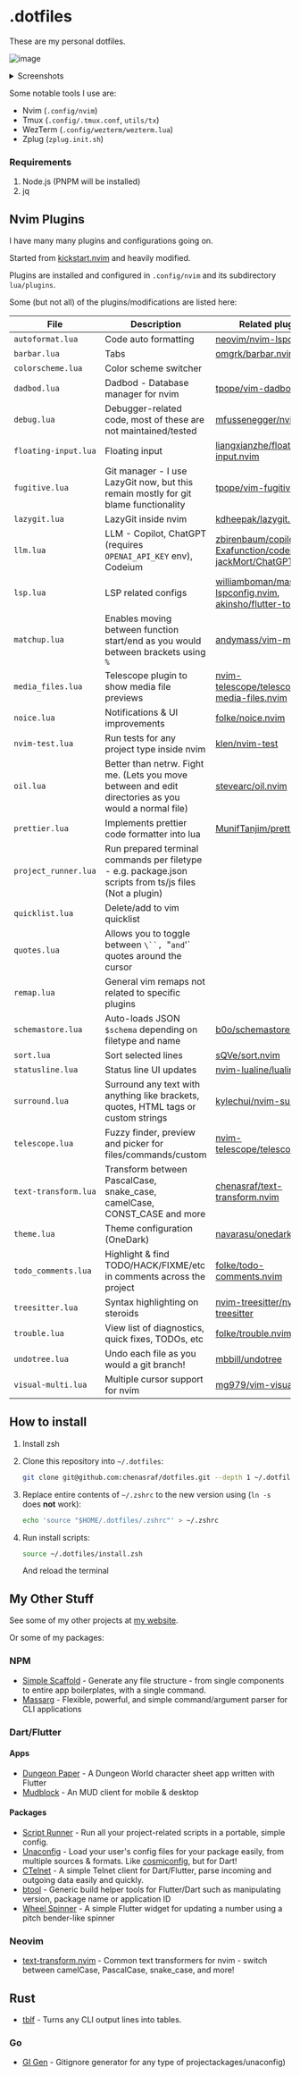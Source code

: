 # .dotfiles

These are my personal dotfiles.

![image](https://github.com/chenasraf/dotfiles/assets/167217/c19520c1-fb7e-4c6f-8181-6979979c593c)

<details><summary>Screenshots</summary>
 
![image](https://github.com/chenasraf/dotfiles/assets/167217/9caa45f3-586b-40f1-bcd5-8165bf7c1107) ![image](https://github.com/chenasraf/dotfiles/assets/167217/8fca7543-cdc1-45f9-92f0-fadf484077ba) ![image](https://github.com/chenasraf/dotfiles/assets/167217/3afaca9a-eda8-4625-b521-83e9946a099c) ![image](https://github.com/chenasraf/dotfiles/assets/167217/5dddef8e-92f9-4d67-860c-9b20c7074706)

</details>

Some notable tools I use are:

- Nvim (`.config/nvim`)
- Tmux (`.config/.tmux.conf`, `utils/tx`)
- WezTerm (`.config/wezterm/wezterm.lua`)
- Zplug (`zplug.init.sh`)

### Requirements

1. Node.js (PNPM will be installed)
2. jq

## Nvim Plugins

I have many many plugins and configurations going on.

Started from [kickstart.nvim](https://github.com/nvim-lua/kickstart.nvim) and heavily modified.

Plugins are installed and configured in `.config/nvim` and its subdirectory `lua/plugins`.

Some (but not all) of the plugins/modifications are listed here:

| File                 | Description                                                                                             | Related plugins                                                                                                                                                                                                 |
| -------------------- | ------------------------------------------------------------------------------------------------------- | --------------------------------------------------------------------------------------------------------------------------------------------------------------------------------------------------------------- |
| `autoformat.lua`     | Code auto formatting                                                                                    | [neovim/nvim-lspconfig](https://github.com/neovim/nvim-lspconfig)                                                                                                                                               |
| `barbar.lua`         | Tabs                                                                                                    | [omgrk/barbar.nvim](https://github.com/omgrk/barbar.nvim)                                                                                                                                                       |
| `colorscheme.lua`    | Color scheme switcher                                                                                   |                                                                                                                                                                                                                 |
| `dadbod.lua`         | Dadbod - Database manager for nvim                                                                      | [tpope/vim-dadbod](https://github.com/tpope/vim-dadbod)                                                                                                                                                         |
| `debug.lua`          | Debugger-related code, most of these are not maintained/tested                                          | [mfussenegger/nvim-dap](https://github.com/mfussenegger/nvim-dap)                                                                                                                                               |
| `floating-input.lua` | Floating input                                                                                          | [liangxianzhe/floating-input.nvim](https://github.com/liangxianzhe/floating-input.nvim)                                                                                                                         |
| `fugitive.lua`       | Git manager - I use LazyGit now, but this remain mostly for git blame functionality                     | [tpope/vim-fugitive](https://github.com/tpope/vim-fugitive)                                                                                                                                                     |
| `lazygit.lua`        | LazyGit inside nvim                                                                                     | [kdheepak/lazygit.nvim](https://github.com/kdheepak/lazygit.nvim)                                                                                                                                               |
| `llm.lua`            | LLM - Copilot, ChatGPT (requires `OPENAI_API_KEY` env), Codeium                                         | [zbirenbaum/copilot.lua](https://github.com/zbirenbaum/copilot.lua), [Exafunction/codeium.nvim](https://github.com/Exafunction/codeium.nvim), [jackMort/ChatGPT.nvim](https://github.com/jackMort/ChatGPT.nvim) |
| `lsp.lua`            | LSP related configs                                                                                     | [williamboman/mason-lspconfig.nvim](https://github.com/williamboman/mason-lspconfig.nvim), [akinsho/flutter-tools.nvim](https://github.com/akinsho/flutter-tools.nvim)                                          |
| `matchup.lua`        | Enables moving between function start/end as you would between brackets using `%`                       | [andymass/vim-matchup](https://github.com/andymass/vim-matchup)                                                                                                                                                 |
| `media_files.lua`    | Telescope plugin to show media file previews                                                            | [nvim-telescope/telescope-media-files.nvim](https://github.com/nvim-telescope/telescope-media-files.nvim)                                                                                                       |
| `noice.lua`          | Notifications & UI improvements                                                                         | [folke/noice.nvim](https://github.com/folke/noice.nvim)                                                                                                                                                         |
| `nvim-test.lua`      | Run tests for any project type inside nvim                                                              | [klen/nvim-test](https://github.com/klen/nvim-test)                                                                                                                                                             |
| `oil.lua`            | Better than netrw. Fight me. (Lets you move between and edit directories as you would a normal file)    | [stevearc/oil.nvim](https://github.com/stevearc/oil.nvim)                                                                                                                                                       |
| `prettier.lua`       | Implements prettier code formatter into lua                                                             | [MunifTanjim/prettier.nvim](https://github.com/MunifTanjim/prettier.nvim)                                                                                                                                       |
| `project_runner.lua` | Run prepared terminal commands per filetype - e.g. package.json scripts from ts/js files (Not a plugin) |                                                                                                                                                                                                                 |
| `quicklist.lua`      | Delete/add to vim quicklist                                                                             |                                                                                                                                                                                                                 |
| `quotes.lua`         | Allows you to toggle between `\``, `"`and`'` quotes around the cursor                                   |                                                                                                                                                                                                                 |
| `remap.lua`          | General vim remaps not related to specific plugins                                                      |                                                                                                                                                                                                                 |
| `schemastore.lua`    | Auto-loads JSON `$schema` depending on filetype and name                                                | [b0o/schemastore.nvim](https://github.com/b0o/schemastore.nvim)                                                                                                                                                 |
| `sort.lua`           | Sort selected lines                                                                                     | [sQVe/sort.nvim](https://github.com/sQVe/sort.nvim)                                                                                                                                                             |
| `statusline.lua`     | Status line UI updates                                                                                  | [nvim-lualine/lualine.nvim](https://github.com/nvim-lualine/lualine.nvim)                                                                                                                                       |
| `surround.lua`       | Surround any text with anything like brackets, quotes, HTML tags or custom strings                      | [kylechui/nvim-surround](https://github.com/kylechui/nvim-surround)                                                                                                                                             |
| `telescope.lua`      | Fuzzy finder, preview and picker for files/commands/custom                                              | [nvim-telescope/telescope.nvim](https://github.com/nvim-telescope/telescope.nvim)                                                                                                                               |
| `text-transform.lua` | Transform between PascalCase, snake_case, camelCase, CONST_CASE and more                                | [chenasraf/text-transform.nvim](https://github.com/chenasraf/text-transform.nvim)                                                                                                                               |
| `theme.lua`          | Theme configuration (OneDark)                                                                           | [navarasu/onedark.nvim](https://github.com/navarasu/onedark.nvim)                                                                                                                                               |
| `todo_comments.lua`  | Highlight & find TODO/HACK/FIXME/etc in comments across the project                                     | [folke/todo-comments.nvim](https://github.com/folke/todo-comments.nvim)                                                                                                                                         |
| `treesitter.lua`     | Syntax highlighting on steroids                                                                         | [nvim-treesitter/nvim-treesitter](https://github.com/nvim-treesitter/nvim-treesitter)                                                                                                                           |
| `trouble.lua`        | View list of diagnostics, quick fixes, TODOs, etc                                                       | [folke/trouble.nvim](https://github.com/folke/trouble.nvim)                                                                                                                                                     |
| `undotree.lua`       | Undo each file as you would a git branch!                                                               | [mbbill/undotree](https://github.com/mbbill/undotree)                                                                                                                                                           |
| `visual-multi.lua`   | Multiple cursor support for nvim                                                                        | [mg979/vim-visual-multi](https://github.com/mg979/vim-visual-multi)                                                                                                                                             |

## How to install

1. Install zsh
2. Clone this repository into `~/.dotfiles`:

   ```bash
   git clone git@github.com:chenasraf/dotfiles.git --depth 1 ~/.dotfiles
   ```

3. Replace entire contents of `~/.zshrc` to the new version using (`ln -s` does **not** work):

   ```bash
   echo 'source "$HOME/.dotfiles/.zshrc"' > ~/.zshrc
   ```

4. Run install scripts:

   ```bash
   source ~/.dotfiles/install.zsh
   ```

   And reload the terminal

## My Other Stuff

See some of my other projects at [my website](https://casraf.dev/projects).

Or some of my packages:

### NPM

- [Simple Scaffold](https://chenasraf.github.io/simple-scaffold) - Generate any file structure -
  from single components to entire app boilerplates, with a single command.
- [Massarg](https://chenasraf.github.io/massarg) - Flexible, powerful, and simple command/argument
  parser for CLI applications

### Dart/Flutter

#### Apps

- [Dungeon Paper](https://github.com/DungeonPaper/dungeon-paper-app) - A Dungeon World character
  sheet app written with Flutter
- [Mudblock](https://github.com/chenasraf/mudblock) - An MUD client for mobile & desktop

#### Packages

- [Script Runner](https://pub.dev/packages/script_runner) - Run all your project-related scripts in
  a portable, simple config.
- [Unaconfig](https://pub.dev/packages/unaconfig) - Load your user's config files for your package
  easily, from multiple sources & formats. Like
  [cosmiconfig](https://www.npmjs.com/package/cosmiconfig), but for Dart!
- [CTelnet](https://pub.dev/packages/ctelnet) - A simple Telnet client for Dart/Flutter, parse
  incoming and outgoing data easily and quickly.
- [btool](https://pub.dev/packages/btool) - Generic build helper tools for Flutter/Dart such as
  manipulating version, package name or application ID
- [Wheel Spinner](https://pub.dev/packages/wheel_spinner) - A simple Flutter widget for updating a
  number using a pitch bender-like spinner

### Neovim

- [text-transform.nvim](https://github.com/chenasraf/text-transform.nvim) - Common text transformers
  for nvim - switch between camelCase, PascalCase, snake_case, and more!

## Rust

- [tblf](https://github.com/chenasraf/tblf) - Turns any CLI output lines into tables.

### Go

- [GI Gen](https://github.com/chenasraf/gi_gen) - Gitignore generator for any type of
  projectackages/unaconfig)

